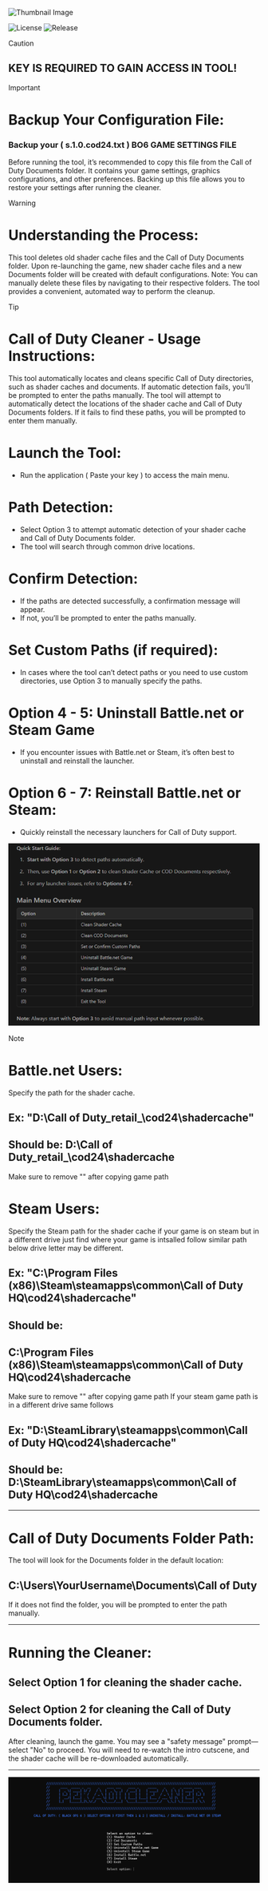 ![Thumbnail Image](https://github.com/Pekadii/call-of-duty-cleaner/blob/main/images/BO6.png)

![License](https://img.shields.io/badge/License-MIT-blue) ![Release](https://img.shields.io/badge/Release-2.1-brightgreen)

> [!CAUTION]
> ## KEY IS REQUIRED TO GAIN ACCESS IN TOOL!

> [!IMPORTANT]
> # Backup Your Configuration File:
> ### Backup your ( s.1.0.cod24.txt ) BO6 GAME SETTINGS FILE
> Before running the tool, it’s recommended to copy this file from the Call of Duty Documents folder. It contains your game settings, graphics configurations, and other preferences.
> Backing up this file allows you to restore your settings after running the cleaner.

> [!WARNING]
> # Understanding the Process:
> This tool deletes old shader cache files and the Call of Duty Documents folder.
> Upon re-launching the game, new shader cache files and a new Documents folder will be created with default configurations.
> Note: You can manually delete these files by navigating to their respective folders. The tool provides a convenient, automated way to perform the cleanup.

> [!TIP]
> # Call of Duty Cleaner - Usage Instructions:
> This tool automatically locates and cleans specific Call of Duty directories, such as shader caches and documents. If automatic detection fails, you’ll be prompted to enter the paths manually.
> The tool will attempt to automatically detect the locations of the shader cache
> and Call of Duty Documents folders. If it fails to find these paths, you will be prompted to enter them manually.
> # Launch the Tool:
> - Run the application ( Paste your key ) to access the main menu.
> # Path Detection:
> - Select Option 3 to attempt automatic detection of your shader cache and Call of Duty Documents folder.
> - The tool will search through common drive locations.
> # Confirm Detection:
> - If the paths are detected successfully, a confirmation message will appear.
> - If not, you’ll be prompted to enter the paths manually.
> # Set Custom Paths (if required):
> - In cases where the tool can’t detect paths or you need to use custom directories, use Option 3 to manually specify the paths.
> # Option 4 - 5: Uninstall Battle.net or Steam Game
> - If you encounter issues with Battle.net or Steam, it’s often best to uninstall and reinstall the launcher.
> # Option 6 - 7: Reinstall Battle.net or Steam:
> - Quickly reinstall the necessary launchers for Call of Duty support.


![Thumbnail Image](images/Guide.png)


> [!NOTE]
> # Battle.net Users:
> Specify the path for the shader cache.
> ## Ex: "D:\Call of Duty\_retail_\cod24\shadercache"
> ## Should be: D:\Call of Duty\_retail_\cod24\shadercache
> Make sure to remove ""
> after copying game path
> # Steam Users:
> Specify the Steam path for the shader cache
> if your game is on steam but in a different drive just find where your game is intsalled follow similar path below drive letter may be different.
> ## Ex: "C:\Program Files (x86)\Steam\steamapps\common\Call of Duty HQ\cod24\shadercache"
> ## Should be:
> ## C:\Program Files (x86)\Steam\steamapps\common\Call of Duty HQ\cod24\shadercache
> Make sure to remove ""
> after copying game path
> If your steam game path is in a different drive same follows
> ## Ex: "D:\SteamLibrary\steamapps\common\Call of Duty HQ\cod24\shadercache"
> ## Should be: D:\SteamLibrary\steamapps\common\Call of Duty HQ\cod24\shadercache

----------------------------------------

# Call of Duty Documents Folder Path:
The tool will look for the Documents folder in the default location:

## C:\Users\YourUsername\Documents\Call of Duty 

If it does not find the folder, you will be prompted to enter the path manually.

----------------------------------------

# Running the Cleaner:
## Select Option 1 for cleaning the shader cache.
## Select Option 2 for cleaning the Call of Duty Documents folder.
After cleaning, launch the game. You may see a "safety message" prompt—select "No" to proceed.
You will need to re-watch the intro cutscene, and the shader cache will be re-downloaded automatically.

----------------------------------------

![Thumbnail Image](Thumbnail.png)


